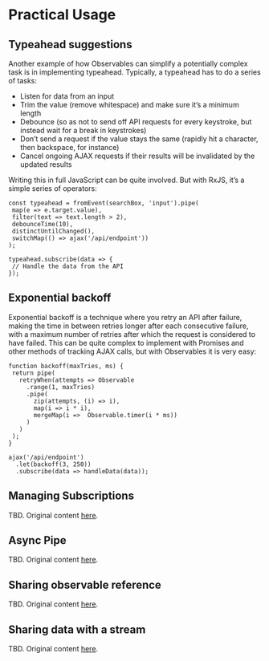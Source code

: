 # Practical Usage

## Typeahead suggestions

Another example of how Observables can simplify a potentially complex task is in implementing typeahead. Typically, a typeahead has to do a series of tasks:

* Listen for data from an input
* Trim the value (remove whitespace) and make sure it’s a minimum length
* Debounce (so as not to send off API requests for every keystroke, but instead wait for a break in keystrokes)
* Don’t send a request if the value stays the same (rapidly hit a character, then backspace, for instance)
* Cancel ongoing AJAX requests if their results will be invalidated by the updated results

Writing this in full JavaScript can be quite involved. But with RxJS, it’s a simple series of operators:

```
const typeahead = fromEvent(searchBox, 'input').pipe(
 map(e => e.target.value),
 filter(text => text.length > 2),
 debounceTime(10),
 distinctUntilChanged(),
 switchMap(() => ajax('/api/endpoint'))
);

typeahead.subscribe(data => {
 // Handle the data from the API
});
```

## Exponential backoff

Exponential backoff is a technique where you retry an API after failure, making the time in between retries longer after each consecutive failure, with a maximum number of retries after which the request is considered to have failed. This can be quite complex to implement with Promises and other methods of tracking AJAX calls, but with Observables it is very easy:

```
function backoff(maxTries, ms) {
 return pipe(
   retryWhen(attempts => Observable
     .range(1, maxTries)
     .pipe(
       zip(attempts, (i) => i),
       map(i => i * i),
       mergeMap(i =>  Observable.timer(i * ms))
     )
   )
 );
}

ajax('/api/endpoint')
  .let(backoff(3, 250))
  .subscribe(data => handleData(data));
```

## Managing Subscriptions

TBD. Original content [here](https://docs.google.com/document/d/1gGP5sqWNCHAWWV_GLdZQ1XyMO4K-CHksUxux0BFtVxk/edit#heading=h.3333ma4ei9ne).

## Async Pipe

TBD. Original content [here](https://docs.google.com/document/d/1gGP5sqWNCHAWWV_GLdZQ1XyMO4K-CHksUxux0BFtVxk/edit#heading=h.urzvx62pmtlv).

## Sharing observable reference

TBD. Original content [here](https://docs.google.com/document/d/1gGP5sqWNCHAWWV_GLdZQ1XyMO4K-CHksUxux0BFtVxk/edit#heading=h.h3yt29eshbdx).

## Sharing data with a stream

TBD. Original content [here](https://docs.google.com/document/d/1gGP5sqWNCHAWWV_GLdZQ1XyMO4K-CHksUxux0BFtVxk/edit#heading=h.qnk78yf7mowb).
